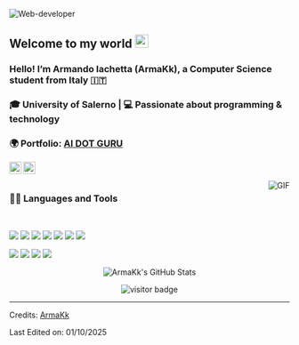 <p><img src="https://user-images.githubusercontent.com/46484569/88458558-8c31eb80-ceac-11ea-8058-a555f9e1b660.png" alt="Web-developer"></p>

<h2 id="welcome-to-my-world">Welcome to my world 
  <img src="https://github.com/TheDudeThatCode/TheDudeThatCode/blob/master/Assets/Earth.gif" width="24px">
</h2>

<h3>Hello! I’m <strong>Armando Iachetta (ArmaKk)</strong>, a Computer Science student from Italy 🇮🇹</h3>
<h3>🎓 University of Salerno | 💻 Passionate about programming & technology</h3>
<h3>🌍 Portfolio: <a href="https://aidotguru.web.app">AI DOT GURU</a></h3>

<a href="https://www.linkedin.com/in/armando-iachetta/">
  <img align="left" alt="ArmaKk | LinkedIn" width="22px" src="https://cdn.jsdelivr.net/npm/simple-icons@v3/icons/linkedin.svg">
</a>
<a href="https://github.com/ArmaKk">
  <img align="left" alt="ArmaKk | GitHub" width="22px" src="https://cdn.jsdelivr.net/npm/simple-icons@v3/icons/github.svg">
</a>
<br><br>

<img align="right" alt="GIF" src="https://media.giphy.com/media/836HiJc7pgzy8iNXCn/giphy.gif">

<h3 id="-languages-and-tools">👨‍💻 Languages and Tools</h3>
<br>

<p>
  <img src="https://img.shields.io/badge/-Python-3776AB?style=flat&logo=python&logoColor=white">
  <img src="https://img.shields.io/badge/-Java-ED8B00?style=flat&logo=openjdk&logoColor=white">
  <img src="https://img.shields.io/badge/-C-00599C?style=flat&logo=c&logoColor=white">
  <img src="https://img.shields.io/badge/-C++-00599C?style=flat&logo=cplusplus&logoColor=white">
  <img src="https://img.shields.io/badge/-JavaScript-F7DF1E?style=flat&logo=javascript&logoColor=black">
  <img src="https://img.shields.io/badge/-HTML5-E34F26?style=flat&logo=html5&logoColor=white">
  <img src="https://img.shields.io/badge/-CSS3-1572B6?style=flat&logo=css3&logoColor=white">
</p>

<p>
  <img src="https://img.shields.io/badge/-Git-F05032?style=flat&logo=git&logoColor=white">
  <img src="https://img.shields.io/badge/-GitHub-181717?style=flat&logo=github&logoColor=white">
  <img src="https://img.shields.io/badge/-VSCode-007ACC?style=flat&logo=visualstudiocode&logoColor=white">
  <img src="https://img.shields.io/badge/-Firebase-FFCA28?style=flat&logo=firebase&logoColor=black">
</p>

<p align="center">
  <img align="middle" src="https://github-readme-stats.vercel.app/api?username=ArmaKk&show_icons=true&title_color=fff&icon_color=79ff97&text_color=efefef&bg_color=24292e" alt="ArmaKk's GitHub Stats">
</p>

<p align="center">
  <img src="https://visitor-badge.glitch.me/badge?page_id=ArmaKk.Armakk" alt="visitor badge">
</p>

<hr>
<p>Credits: <a href="https://github.com/ArmaKk">ArmaKk</a></p>
<p>Last Edited on: 01/10/2025</p>
